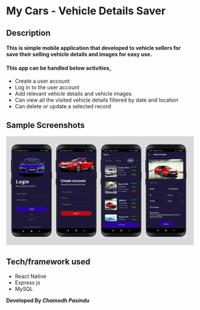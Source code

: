# My Cars - Vehicle Details Saver

## Description
#### This is simple mobile application that developed to vehicle sellers for save their selling vehicle details and images for easy use.

#### This app can be handled below activities,
* Create a user account
* Log in to the user account
* Add relevant vehicle details and vehicle images
* Can view all the visited vehicle details filtered by date and location
* Can delete or update a selected record
## Sample Screenshots

![Image of Login](CarAppFrontend/screens/images/Screenshot.png)

## Tech/framework used
* React Native
* Express js
* MySQL

**Developed By _Chamodh Pasindu_**
